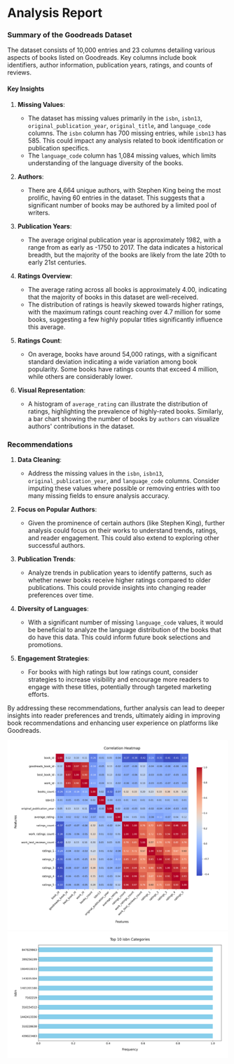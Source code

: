 # Analysis Report

### Summary of the Goodreads Dataset

The dataset consists of 10,000 entries and 23 columns detailing various aspects of books listed on Goodreads. Key columns include book identifiers, author information, publication years, ratings, and counts of reviews. 

#### Key Insights

1. **Missing Values**: 
   - The dataset has missing values primarily in the `isbn`, `isbn13`, `original_publication_year`, `original_title`, and `language_code` columns. The `isbn` column has 700 missing entries, while `isbn13` has 585. This could impact any analysis related to book identification or publication specifics.
   - The `language_code` column has 1,084 missing values, which limits understanding of the language diversity of the books.

2. **Authors**: 
   - There are 4,664 unique authors, with Stephen King being the most prolific, having 60 entries in the dataset. This suggests that a significant number of books may be authored by a limited pool of writers.

3. **Publication Years**:
   - The average original publication year is approximately 1982, with a range from as early as -1750 to 2017. The data indicates a historical breadth, but the majority of the books are likely from the late 20th to early 21st centuries.

4. **Ratings Overview**:
   - The average rating across all books is approximately 4.00, indicating that the majority of books in this dataset are well-received.
   - The distribution of ratings is heavily skewed towards higher ratings, with the maximum ratings count reaching over 4.7 million for some books, suggesting a few highly popular titles significantly influence this average.

5. **Ratings Count**:
   - On average, books have around 54,000 ratings, with a significant standard deviation indicating a wide variation among book popularity. Some books have ratings counts that exceed 4 million, while others are considerably lower.

6. **Visual Representation**:
   - A histogram of `average_rating` can illustrate the distribution of ratings, highlighting the prevalence of highly-rated books. Similarly, a bar chart showing the number of books by `authors` can visualize authors' contributions in the dataset.

### Recommendations

1. **Data Cleaning**: 
   - Address the missing values in the `isbn`, `isbn13`, `original_publication_year`, and `language_code` columns. Consider imputing these values where possible or removing entries with too many missing fields to ensure analysis accuracy.

2. **Focus on Popular Authors**: 
   - Given the prominence of certain authors (like Stephen King), further analysis could focus on their works to understand trends, ratings, and reader engagement. This could also extend to exploring other successful authors.

3. **Publication Trends**: 
   - Analyze trends in publication years to identify patterns, such as whether newer books receive higher ratings compared to older publications. This could provide insights into changing reader preferences over time.

4. **Diversity of Languages**: 
   - With a significant number of missing `language_code` values, it would be beneficial to analyze the language distribution of the books that do have this data. This could inform future book selections and promotions.

5. **Engagement Strategies**: 
   - For books with high ratings but low ratings count, consider strategies to increase visibility and encourage more readers to engage with these titles, potentially through targeted marketing efforts.

By addressing these recommendations, further analysis can lead to deeper insights into reader preferences and trends, ultimately aiding in improving book recommendations and enhancing user experience on platforms like Goodreads.

![Chart](./goodreads_heatmap.png)
![Chart](./goodreads_barplot.png)
